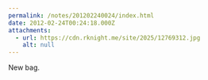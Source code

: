 ```yaml
---
permalink: /notes/201202240024/index.html
date: 2012-02-24T00:24:18.000Z
attachments:
  - url: https://cdn.rknight.me/site/2025/12769312.jpg
    alt: null
---
```


New bag.
